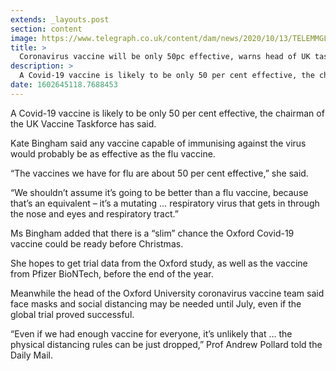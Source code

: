 ```yaml
--- 
extends: _layouts.post 
section: content 
image: https://www.telegraph.co.uk/content/dam/news/2020/10/13/TELEMMGLPICT000241819700_trans_NvBQzQNjv4BqqGw_8_YqFn6oOhW46YSWn8Pb7IFTOXDdg53tLFsgRZE.jpeg?impolicy=logo-overlay 
title: > 
  Coronavirus vaccine will be only 50pc effective, warns head of UK taskforce 
description: > 
  A Covid-19 vaccine is likely to be only 50 per cent effective, the chairman of the UK Vaccine Taskforce has said.Kate Bingham said any vaccine capable of immunising against the virus would probably be as effective as the flu vaccine.“The vaccines we have for flu are about 50 per cent effective,” she said.She hopes to get trial data from the Oxford study, as well as the vaccine from Pfizer BioNTech, before the end of the year.Meanwhile the head of the Oxford University coronavirus vaccine team said face masks and social distancing may be needed until July, even if the global trial proved successful. 
date: 1602645118.7688453 
--- 
```

A Covid-19 vaccine is likely to be only 50 per cent effective, the chairman of the UK Vaccine Taskforce has said.

Kate Bingham said any vaccine capable of immunising against the virus would probably be as effective as the flu vaccine.

“The vaccines we have for flu are about 50 per cent effective,” she said.

“We shouldn’t assume it’s going to be better than a flu vaccine, because that’s an equivalent – it’s a mutating … respiratory virus that gets in through the nose and eyes and respiratory tract.”

Ms Bingham added that there is a “slim” chance the Oxford Covid-19 vaccine could be ready before Christmas.

She hopes to get trial data from the Oxford study, as well as the vaccine from Pfizer BioNTech, before the end of the year.

Meanwhile the head of the Oxford University coronavirus vaccine team said face masks and social distancing may be needed until July, even if the global trial proved successful.

“Even if we had enough vaccine for everyone, it’s unlikely that … the physical distancing rules can be just dropped,” Prof Andrew Pollard told the Daily Mail.